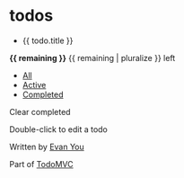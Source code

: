 todos
=====

-   {{ todo.title }}

<span class="todo-count"> **{{ remaining }}** {{ remaining | pluralize }} left </span>

-   <a href="#/all" class="{ selected: visibility == &#39;all&#39; }">All</a>
-   <a href="#/active" class="{ selected: visibility == &#39;active&#39; }">Active</a>
-   <a href="#/completed" class="{ selected: visibility == &#39;completed&#39; }">Completed</a>

Clear completed

Double-click to edit a todo

Written by [Evan You](http://evanyou.me)

Part of [TodoMVC](http://todomvc.com)
